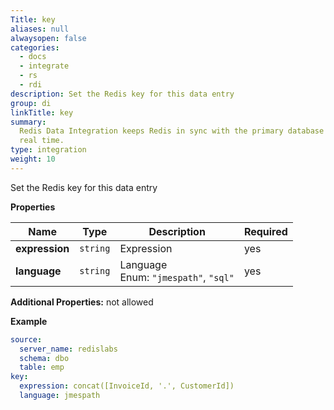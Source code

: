 ```yaml
---
Title: key
aliases: null
alwaysopen: false
categories:
  - docs
  - integrate
  - rs
  - rdi
description: Set the Redis key for this data entry
group: di
linkTitle: key
summary:
  Redis Data Integration keeps Redis in sync with the primary database in near
  real time.
type: integration
weight: 10
---
```


Set the Redis key for this data entry

**Properties**

| Name           | Type     | Description                                   | Required |
| -------------- | -------- | --------------------------------------------- | -------- |
| **expression** | `string` | Expression<br/>                               | yes      |
| **language**   | `string` | Language<br/>Enum: `"jmespath"`, `"sql"`<br/> | yes      |

**Additional Properties:** not allowed

**Example**

```yaml
source:
  server_name: redislabs
  schema: dbo
  table: emp
key:
  expression: concat([InvoiceId, '.', CustomerId])
  language: jmespath
```
